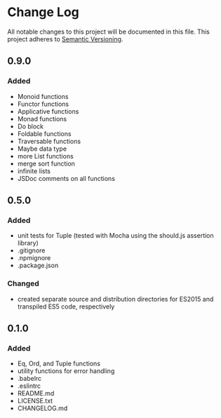 # Change Log
All notable changes to this project will be documented in this file.
This project adheres to [Semantic Versioning](http://semver.org/).

## 0.9.0
### Added
- Monoid functions
- Functor functions
- Applicative functions
- Monad functions
- Do block
- Foldable functions
- Traversable functions
- Maybe data type
- more List functions
- merge sort function
- infinite lists
- JSDoc comments on all functions

## 0.5.0
### Added
- unit tests for Tuple (tested with Mocha using the should.js assertion library)
- .gitignore
- .npmignore
- .package.json

### Changed
- created separate source and distribution directories for ES2015 and transpiled ES5 code, respectively

## 0.1.0
### Added
- Eq, Ord, and Tuple functions
- utility functions for error handling
- .babelrc
- .eslintrc
- README.md
- LICENSE.txt
- CHANGELOG.md

